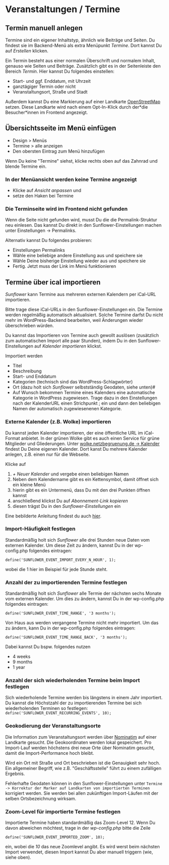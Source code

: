 # Veranstaltungen / Termine

## Termin manuell anlegen
Termine sind ein eigener Inhaltstyp, ähnlich wie Beiträge und Seiten. Du findest sie im Backend-Menü als extra Menüpunkt *Termine*. Dort kannst Du auf *Erstellen* klicken.

Ein Termin besteht aus einer normalen Überschrift und normalem Inhalt, genauso wie Seiten und Beiträge. Zusätzlich gibt es in der Seitenleiste den Bereich *Termin*. Hier kannst Du folgendes einstellen:

- Start- und ggf. Enddatum, mit Uhrzeit
- ganztägiger Termin oder nicht
- Veranstaltungsort, Straße und Stadt

Außerdem kannst Du eine Markierung auf einer Landkarte [OpenStreetMap](https://www.openstreetmap.de/) setzen. Diese Landkarte wird nach einem Opt-In-Klick durch der\*die Besucher\*innen im Frontend angezeigt.

## Übersichtsseite im Menü einfügen
- Design > Menüs
- Termine > alle anzeigen
- Den obersten Eintrag zum Menü hinzufügen

Wenn Du keine "Termine" siehst, klicke rechts oben auf das Zahnrad und blende Termine ein.

### In der Menüansicht werden keine Termine angezeigt
- Klicke auf *Ansicht anpassen* und
- setze den Haken bei Termine

### Die Terminseite wird im Frontend nicht gefunden
Wenn die Seite nicht gefunden wird, musst Du die die Permalink-Struktur neu einlesen.
Das kannst Du direkt in den Sunflower-Einstellungen machen unter Einstellungen -> Permalinks.

Alternativ kannst Du folgendes probieren:
- Einstellungen Permalinks
- Wähle eine beliebige andere Einstellung aus und speichere sie
- Wähle Deine bisherige Einstellung wieder aus und speichere sie
- Fertig. Jetzt muss der Link im Menü funktionieren

## Termine über ical importieren

*Sunflower* kann Termine aus mehreren externen Kalendern per iCal-URL importieren.

Bitte trage diese iCal-URLs in den Sunflower-Einstellungen ein. Die Termine werden regelmäßig automatisch aktualisiert. Solche Termine darfst Du nicht mehr im WordPress-Backend bearbeiten, weil Änderungen wieder überschrieben würden.

Du kannst das Importieren von Termine auch gewollt auslösen (zusätzlich zum automatischen Import alle paar Stunden), indem Du in den Sunflower-Einstellungen auf *Kalender importieren* klickst.

Importiert werden

- Titel
- Beschreibung
- Start- und Enddatum
- Kategorien (technisch sind das WordPress-Schlagwörter)
- Ort (dazu holt sich *Sunflower* selbstständig Geodaten, siehe unten)#
- Auf Wunsch bekommen Termine eines Kalenders eine automatische Kategorie in WordPress zugewiesen. Trage dazu in den Einstellungen nach der KalenderURL einen Strichpunkt ; ein und dann den beliebigen Namen der automatisch zugewiesenenen Kategorie.

### Externe Kalender (z.B. Wolke) importieren

Du kannst jeden Kalender importieren, der eine öffentliche URL im iCal-Format anbietet. In der grünen Wolke gibt es auch einen Service für grüne Mitglieder und Gliederungen. Unter
[wolke.netzbegruenung.de -> Kalender](https://wolke.netzbegruenung.de/apps/calendar/dayGridMonth/now)
findest Du Deine eigenen Kalender. Dort kanst Du mehrere Kalender anlegen, z.B. einen nur für die Webseite.

Klicke auf

1. *+ Neuer Kalender* und vergebe einen beliebigen Namen
2. Neben dem Kalendername gibt es ein Kettensymbol, damit öffnet sich ein kleine Menü
3. hierin gibt es ein Untermenü, dass Du mit den drei Punkten öffnen kannst
4. anschließend klickst Du auf *Abonnement-Link kopieren*
5. diesen trägst Du in den *Sunflower-Einstellungen* ein

Eine bebilderte Anleitung findest du auch [hier](https://gcms-intern.de/anleitungen/single/termine-anlegen#c892817).

### Import-Häufigkeit festlegen
Standardmäßig holt sich *Sunflower* alle drei Stunden neue Daten vom externen Kalender. Um diese Zeit zu ändern, kannst Du in der wp-config.php folgendes eintragen:

``define('SUNFLOWER_EVENT_IMPORT_EVERY_N_HOUR', 1);``

wobei die 1 hier im Beispiel für jede Stunde steht.

### Anzahl der zu importierenden Termine festlegen
Standardmäßig holt sich *Sunflower* alle Termie der nächsten sechs Monate vom externen Kalender. Um dies zu ändern, kannst Du in der wp-config.php folgendes eintragen:

``define('SUNFLOWER_EVENT_TIME_RANGE', '3 months');``

Von Haus aus werden vergangene Termine nicht mehr importiert. Um das zu ändern, kann Du in der wp-config.php folgendes eintragen:

``define('SUNFLOWER_EVENT_TIME_RANGE_BACK', '3 months');``

Dabei kannst Du bspw. folgendes nutzen

- 4 weeks
- 9 months
- 1 year

### Anzahl der sich wiederholenden Termine beim Import festlegen
Sich wiederholende Termine werden bis längstens in einem Jahr importiert. Du kannst die Höchstzahl der zu
importierenden Termine bei sich wiederholenden Terminen so festlegen:
``define('SUNFLOWER_EVENT_RECURRING_EVENTS', 10);``

### Geokodierung der Veranstaltungsorte

Die Information zum Veranstaltungsort werden über [Nominatim](https://nominatim.openstreetmap.org/ui/) auf einer Landkarte gesucht. Die Geokoordinaten werden lokal gespeichert. Pro Import-Lauf werden höchstens drei neue Orte über Nominatim gesucht, damit die Import-Performance hoch bleibt.

Wird ein Ort mit Straße und Ort beschrieben ist die Genauigkeit sehr hoch. Ein allgemeiner Begriff, wie z.B. "Geschäftsstelle" führt zu einem zufälligen Ergebnis.

Fehlerhafte Geodaten können in den Sunflower-Einstellungen unter `Termine -> Korrektur der Marker auf Landkarten von importierten Terminen` korrigiert werden. Sie werden bei allen zukünftigen Import-Läufen mit der selben Ortsbezeichnung wirksam.

### Zoom-Level für importierte Termine festlegen
Importierte Termine haben standardmäßig das Zoom-Level 12. Wenn Du davon abweichen möchtest, trage in der *wp-config.php* bitte die Zeile

``define('SUNFLOWER_EVENT_IMPORTED_ZOOM', 10);``

ein, wobei die *10* das neue Zoomlevel angibt. Es wird werst beim nächsten Import verwendet, diesen Import kannst Du aber manuell triggern (wie, siehe oben).

